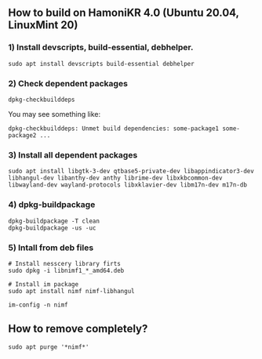 ## How to build on HamoniKR 4.0 (Ubuntu 20.04, LinuxMint 20)

### 1) Install devscripts, build-essential, debhelper.

```
sudo apt install devscripts build-essential debhelper
```

### 2) Check dependent packages

```
dpkg-checkbuilddeps
```
You may see something like:

```
dpkg-checkbuilddeps: Unmet build dependencies: some-package1 some-package2 ...
```

### 3) Install all dependent packages

```
sudo apt install libgtk-3-dev qtbase5-private-dev libappindicator3-dev libhangul-dev libanthy-dev anthy librime-dev libxkbcommon-dev libwayland-dev wayland-protocols libxklavier-dev libm17n-dev m17n-db
```

### 4) dpkg-buildpackage

```
dpkg-buildpackage -T clean
dpkg-buildpackage -us -uc
```

### 5) Intall from deb files

```
# Install nesscery library firts
sudo dpkg -i libnimf1_*_amd64.deb 

# Install im package
sudo apt install nimf nimf-libhangul

im-config -n nimf
```

## How to remove completely?
```
sudo apt purge '*nimf*'
```
